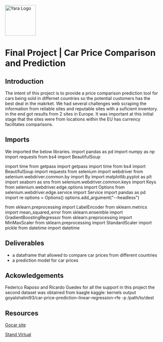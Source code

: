 <img src="https://bit.ly/2VnXWr2" alt="Yara Logo" width="100"/>

# Final Project | Car Price Comparison and Prediction


## Introduction

The intent of this project is to provide a price comparison prediction tool for cars being sold in differnet countries so the potential customers has the best deal in the makrket. We had several challenges web scraping the information from reliable sites and reputable sites with a suficient inventory. in the end got results from 2 sites in Europe. It was important at this initial stage that the sites were from locations within the EU has currency facilitates comparisons. 

## Imports

We imported the below libraries.
import pandas as pd
import numpy as np
import requests
from bs4 import BeautifulSoup

import time
from getpass import getpass
import time
from bs4 import BeautifulSoup
import requests
from selenium import webdriver
from selenium.webdriver.common.by import By
import matplotlib.pyplot as plt
import seaborn as sns
from selenium.webdriver.common.keys import Keys
from selenium.webdriver.edge.options import Options
from selenium.webdriver.edge.service import Service
import pandas as pd
import re
options = Options()
options.add_argument("--headless")

from sklearn.preprocessing import LabelEncoder
from sklearn.metrics import mean_squared_error
from sklearn.ensemble import GradientBoostingRegressor
from sklearn.preprocessing import MinMaxScaler
from sklearn.preprocessing import StandardScaler
import pickle
from datetime import datetime


## Deliverables

- a dataframe that allowed to compare car prices from different countries
- a prediction model for car prices

## Ackowledgements

Federico Raposo and Ricardo Guedes for all the support in this project
the second dataset was obtained from kaagle kaggle: kernels output goyalshalini93/car-price-prediction-linear-regression-rfe -p /path/to/dest

## Resources

[Gocar site](https://gocar.be/)

[Stand Virtual](https://www.standvirtual.com/carros)



